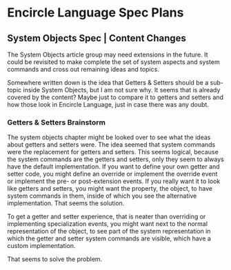 Encircle Language Spec Plans
============================

System Objects Spec | Content Changes
-------------------------------------

The System Objects article group may need extensions in the future. It could be revisited to make complete the set of system aspects and system commands and cross out remaining ideas and topics.

Somewhere written down is the idea that Getters & Setters should be a sub-topic inside System Objects, but I am not sure why. It seems that is already covered by the content? Maybe just to compare it to getters and setters and how those look in Encircle Language, just in case there was any doubt.

### Getters & Setters Brainstorm

The system objects chapter might be looked over to see what the ideas about getters and setters were. The idea seemed that system commands were the replacement for getters and setters. This seems logical, because the system commands are the getters and setters, only they seem to always have the default implementation. If you want to define your own getter and setter code, you might define an override or implement the override event or implement the pre- or post-extension events. If you really want it to look like getters and setters, you might want the property, the object, to have system commands in them, inside of which you see the alternative implementation. That seems the solution.

To get a getter and setter experience, that is neater than overriding or implementing specialization events, you might want next to the normal representation of the object, to see part of the system representation in which the getter and setter system commands are visible, which have a custom implementation.

That seems to solve the problem.